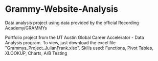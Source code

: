 # Grammy-Website-Analysis
Data analysis project using data provided by the official Recording Academy/GRAMMYs

Portfolio project from the UT Austin Global Career Accelerator - Data Analysis program. To view, just download the excel file "Grammys_Project_JulianFrank.xlsx".
Skills used: Functions, Pivot Tables, XLOOKUP, Charts, A/B Testing
